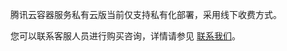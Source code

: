 腾讯云容器服务私有云版当前仅支持私有化部署，采用线下收费方式。

您可以联系客服人员进行购买咨询，详情请参见 [联系我们](https://cloud.tencent.com/about/connect)。
